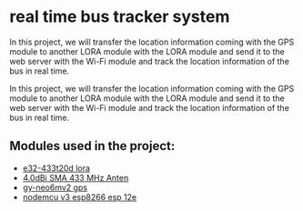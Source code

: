 # real time bus tracker system
In this project, we will transfer the location information coming with the GPS module to another LORA module with the LORA module and send it to the web server with the Wi-Fi module and track the location information of the bus in real time.

In this project, we will transfer the location information coming with the GPS module to another LORA module with the LORA module and send it to the web server with the Wi-Fi module and track the location information of the bus in real time.

## Modules used in the project:
- [e32-433t20d lora](https://shop.fixaj.com/e32-433t20d-lora-modulu-e32-433t20dc-sx1278-433-mhz)
- [4.0dBi SMA 433 MHz Anten](https://shop.fixaj.com/40dbi-sma-433-mhz-anten-tx433-jkd-20p)
- [gy-neo6mv2 gps](https://www.robotistan.com/gy-neo6mv2-gps-modulu-ucus-kontrol-sistem-gpsi)
- [nodemcu v3 esp8266 esp 12e](https://www.robotistan.com/nodemcu-lolin-esp8266-gelistirme-karti-usb-chip-ch340)


